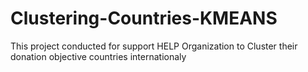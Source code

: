 # Clustering-Countries-KMEANS
This project conducted for support HELP Organization to Cluster their donation objective countries internationaly
